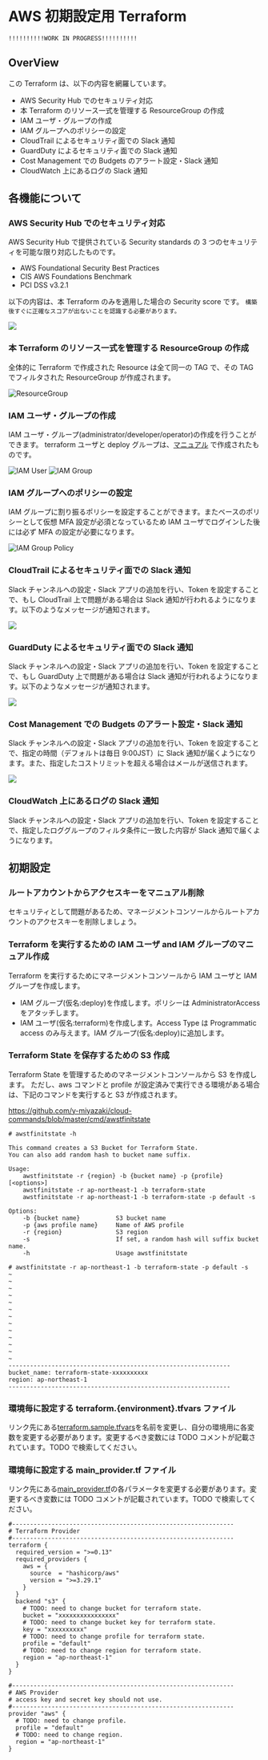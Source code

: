 # AWS 初期設定用 Terraform

`!!!!!!!!!!WORK IN PROGRESS!!!!!!!!!!`

## OverView

この Terraform は、以下の内容を網羅しています。

-   AWS Security Hub でのセキュリティ対応
-   本 Terraform のリソース一式を管理する ResourceGroup の作成
-   IAM ユーザ・グループの作成
-   IAM グループへのポリシーの設定
-   CloudTrail によるセキュリティ面での Slack 通知
-   GuardDuty によるセキュリティ面での Slack 通知
-   Cost Management での Budgets のアラート設定・Slack 通知
-   CloudWatch 上にあるログの Slack 通知

## 各機能について

### AWS Security Hub でのセキュリティ対応

AWS Security Hub で提供されている Security standards の 3 つのセキュリティを可能な限り対応したものです。

-   AWS Foundational Security Best Practices
-   CIS AWS Foundations Benchmark
-   PCI DSS v3.2.1

以下の内容は、本 Terraform のみを適用した場合の Security score です。
`構築後すぐに正確なスコアが出ないことを認識する必要があります。`

![](image/security_hub_security_score.png)

### 本 Terraform のリソース一式を管理する ResourceGroup の作成

全体的に Terraform で作成された Resource は全て同一の TAG で、その TAG でフィルタされた ResourceGroup が作成されます。

![ResourceGroup](image/resource_group.png)

### IAM ユーザ・グループの作成

IAM ユーザ・グループ(administrator/developer/operator)の作成を行うことができます。
terraform ユーザと deploy グループは、[マニュアル](#Terraform-を実行するための-iam-ユーザ-and-iam-グループのマニュアル作成)
で作成されたものです。

![IAM User](image/iam_user.png)
![IAM Group](image/iam_group.png)

### IAM グループへのポリシーの設定

IAM グループに割り振るポリシーを設定することができます。またベースのポリシーとして仮想 MFA 設定が必須となっているため IAM ユーザでログインした後には必ず MFA の設定が必要になります。

![IAM Group Policy](image/iam_group_policy.png)

### CloudTrail によるセキュリティ面での Slack 通知

Slack チャンネルへの設定・Slack アプリの追加を行い、Token を設定することで、もし CloudTrail 上で問題がある場合は Slack 通知が行われるようになります。以下のようなメッセージが通知されます。

![](image/slack_cloudtrail.png)

### GuardDuty によるセキュリティ面での Slack 通知

Slack チャンネルへの設定・Slack アプリの追加を行い、Token を設定することで、もし GuardDuty 上で問題がある場合は Slack 通知が行われるようになります。以下のようなメッセージが通知されます。

![](image/slack_guardduty.png)

### Cost Management での Budgets のアラート設定・Slack 通知

Slack チャンネルへの設定・Slack アプリの追加を行い、Token を設定することで、指定の時間（デフォルトは毎日 9:00JST）に Slack 通知が届くようになります。また、指定したコストリミットを超える場合はメールが送信されます。

![](image/slack_budgets.png)

### CloudWatch 上にあるログの Slack 通知

Slack チャンネルへの設定・Slack アプリの追加を行い、Token を設定することで、指定したロググループのフィルタ条件に一致した内容が Slack 通知で届くようになります。

## 初期設定

### ルートアカウントからアクセスキーをマニュアル削除

セキュリティとして問題があるため、マネージメントコンソールからルートアカウントのアクセスキーを削除しましょう。

### Terraform を実行するための IAM ユーザ and IAM グループのマニュアル作成

Terraform を実行するためにマネージメントコンソールから IAM ユーザと IAM グループを作成します。

-   IAM グループ(仮名:deploy)を作成します。ポリシーは AdministratorAccess をアタッチします。
-   IAM ユーザ(仮名:terraform)を作成します。Access Type は Programmatic access のみ与えます。IAM グループ(仮名:deploy)に追加します。

### Terraform State を保存するための S3 作成

Terraform State を管理するためのマネージメントコンソールから S3 を作成します。
ただし、aws コマンドと profile が設定済みで実行できる環境がある場合は、下記のコマンドを実行すると S3 が作成されます。

https://github.com/y-miyazaki/cloud-commands/blob/master/cmd/awstfinitstate

```
# awstfinitstate -h

This command creates a S3 Bucket for Terraform State.
You can also add random hash to bucket name suffix.

Usage:
    awstfinitstate -r {region} -b {bucket name} -p {profile}[<options>]
    awstfinitstate -r ap-northeast-1 -b terraform-state
    awstfinitstate -r ap-northeast-1 -b terraform-state -p default -s

Options:
    -b {bucket name}          S3 bucket name
    -p {aws profile name}     Name of AWS profile
    -r {region}               S3 region
    -s                        If set, a random hash will suffix bucket name.
    -h                        Usage awstfinitstate

# awstfinitstate -r ap-northeast-1 -b terraform-state -p default -s
~
~
~
~
~
~
~
~
~
~
~
~
~
--------------------------------------------------------------
bucket_name: terraform-state-xxxxxxxxxx
region: ap-northeast-1
--------------------------------------------------------------
```

### 環境毎に設定する terraform.{environment}.tfvars ファイル

リンク先にある[terraform.sample.tfvars](terraform/terraform.sample.tfvars)を名前を変更し、自分の環境用に各変数を変更する必要があります。変更するべき変数には TODO コメントが記載されています。TODO で検索してください。

### 環境毎に設定する main_provider.tf ファイル

リンク先にある[main_provider.tf](terraform/main_provider.tf)の各パラメータを変更する必要があります。変更するべき変数には TODO コメントが記載されています。TODO で検索してください。

```
#--------------------------------------------------------------
# Terraform Provider
#--------------------------------------------------------------
terraform {
  required_version = ">=0.13"
  required_providers {
    aws = {
      source  = "hashicorp/aws"
      version = ">=3.29.1"
    }
  }
  backend "s3" {
    # TODO: need to change bucket for terraform state.
    bucket = "xxxxxxxxxxxxxxxx"
    # TODO: need to change bucket key for terraform state.
    key = "xxxxxxxxxx"
    # TODO: need to change profile for terraform state.
    profile = "default"
    # TODO: need to change region for terraform state.
    region = "ap-northeast-1"
  }
}

#--------------------------------------------------------------
# AWS Provider
# access key and secret key should not use.
#--------------------------------------------------------------
provider "aws" {
  # TODO: need to change profile.
  profile = "default"
  # TODO: need to change region.
  region = "ap-northeast-1"
}
```
